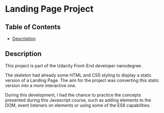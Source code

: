 # Landing Page Project

## Table of Contents

* [Description](#description)

## Description

This project is part of the Udacity Front-End developer nanodegree.

The skeleton had already some HTML and CSS styling to display a static version of a Landing Page. The aim for the project was converting  this static version into a more interactive one.

During this development, I had the chance to practice the concepts presented during this Javascript course, such as adding elements to the DOM, event listeners on elements or using some of the ES6 capabilities.

